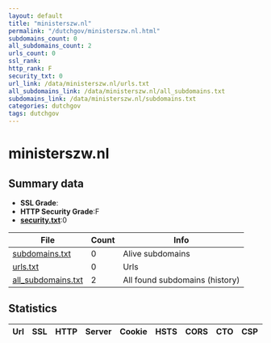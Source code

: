 ```yaml
---
layout: default
title: "ministerszw.nl"
permalink: "/dutchgov/ministerszw.nl.html"
subdomains_count: 0
all_subdomains_count: 2
urls_count: 0
ssl_rank: 
http_rank: F
security_txt: 0
url_link: /data/ministerszw.nl/urls.txt
all_subdomains_link: /data/ministerszw.nl/all_subdomains.txt
subdomains_link: /data/ministerszw.nl/subdomains.txt
categories: dutchgov
tags: dutchgov
---
```



# ministerszw.nl
## Summary data


 - **SSL Grade**:
 - **HTTP Security Grade**:F
 - **[security.txt](https://www.digitaleoverheid.nl/nieuws/standaard-security-txt-nu-verplicht-voor-overheid/)**:0


| File       | Count | Info |
|------------|-------|------|
|[subdomains.txt](/DutchGovScope/data/ministerszw.nl/subdomains.txt)|0|Alive subdomains|
|[urls.txt](/DutchGovScope/data/ministerszw.nl/urls.txt)|0|Urls|
|[all_subdomains.txt](/DutchGovScope/data/ministerszw.nl/all_subdomains.txt)|2|All found subdomains (history)|


## Statistics


| Url | SSL | HTTP | Server | Cookie | HSTS | CORS | CTO | CSP | XFO | XXP | RP |FP| Tech |Title |
|--------|-------|-------|------|------|------|------|------|------|------|------|------|------|------|------|

